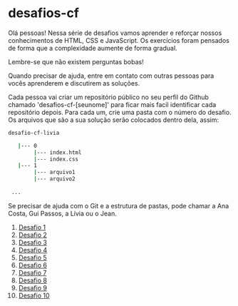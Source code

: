 # desafios-cf
Olá pessoas! Nessa série de desafios vamos aprender e reforçar nossos conhecimentos de HTML, CSS e JavaScript. Os exercícios foram pensados de forma que a complexidade aumente de forma gradual.

Lembre-se que não existem perguntas bobas!

Quando precisar de ajuda, entre em contato com outras pessoas para vocês aprenderem e discutirem as soluções.

Cada pessoa vai criar um repositório público no seu perfil do Github chamado 'desafios-cf-[seunome]' para ficar mais facil identificar cada repositório depois.
Para cada um, crie uma pasta com o número do desafio. Os arquivos que são a sua solução serão colocados dentro dela, assim:

```sh
desafio-cf-livia

   |--- 0
        |--- index.html
        |--- index.css
   |--- 1
        |--- arquivo1
        |--- arquivo2
        
 ...
```

Se precisar de ajuda com o Git e a estrutura de pastas, pode chamar a Ana Costa, Gui Passos, a Lívia ou o Jean.


1. [Desafio 1](./desafio-1.md)
2. [Desafio 2](./desafio-2.md)
3. [Desafio 3]()
4. [Desafio 4]()
5. [Desafio 5]()
6. [Desafio 6]()
7. [Desafio 7]()
8. [Desafio 8]()
9. [Desafio 9]()
10. [Desafio 10]()
